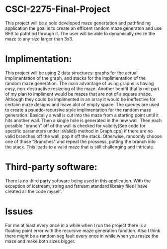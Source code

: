 # CSCI-2275-Final-Project
This project will be a solo developed maze genertation and pathfinding application the goal is to create an efficent random maze generaton and use BFS to pathfind through it. The user will be able to dynamically resize the maze to any size larger than 3x3. 
# Implimentation:
 This project will be using 2 data structures: graphs for the actual implimentation of the graph, and stacks for the implimentation of the random maze generation. The main advantage of using graphs is having easy, non-destructive resizeing of the maze. Another benifit that is not part of my plan to impliment would be mazes that are not of a square shape. Although they could be implimented in an array it would be ineffective for certaim maze designs and leave alot of empty space. The queues are used to create a psuedo-recursive style implimentation for the random maze generation. Basically a wall is cut into the maze from a starting point until it hits another wall. Then a single hole is generated in the new wall. Then each possible "branch" off of the wall is checked for validity(See code for specific parameters under isValid() method in Graph.cpp) if there are no valid branches off the wall, pop it off the stack. Otherwise, randomly choose one of those "Branches" and repeat the prossess, putting the branch into the stack. This leads to a valid maze that is still challenging and intricate. 
 # Third-party software:
There is no third party software being used in this application. With the exception of iostream, string and fstream standard librairy files I have created all the code myself. 
# Issues
For me at least every once in a while when I run the project there is a floating point error with the recursive maze generation function. Also I think there might be a random seg fault every once in while when you resize the maze and make both sizes bigger.
